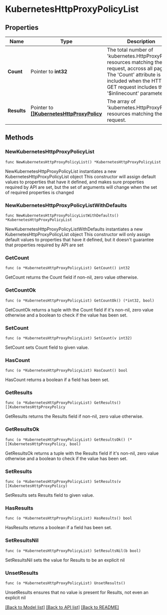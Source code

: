 # KubernetesHttpProxyPolicyList

## Properties

Name | Type | Description | Notes
------------ | ------------- | ------------- | -------------
**Count** | Pointer to **int32** | The total number of &#39;kubernetes.HttpProxyPolicy&#39; resources matching the request, accross all pages. The &#39;Count&#39; attribute is included when the HTTP GET request includes the &#39;$inlinecount&#39; parameter. | [optional] 
**Results** | Pointer to [**[]KubernetesHttpProxyPolicy**](KubernetesHttpProxyPolicy.md) | The array of &#39;kubernetes.HttpProxyPolicy&#39; resources matching the request. | [optional] 

## Methods

### NewKubernetesHttpProxyPolicyList

`func NewKubernetesHttpProxyPolicyList() *KubernetesHttpProxyPolicyList`

NewKubernetesHttpProxyPolicyList instantiates a new KubernetesHttpProxyPolicyList object
This constructor will assign default values to properties that have it defined,
and makes sure properties required by API are set, but the set of arguments
will change when the set of required properties is changed

### NewKubernetesHttpProxyPolicyListWithDefaults

`func NewKubernetesHttpProxyPolicyListWithDefaults() *KubernetesHttpProxyPolicyList`

NewKubernetesHttpProxyPolicyListWithDefaults instantiates a new KubernetesHttpProxyPolicyList object
This constructor will only assign default values to properties that have it defined,
but it doesn't guarantee that properties required by API are set

### GetCount

`func (o *KubernetesHttpProxyPolicyList) GetCount() int32`

GetCount returns the Count field if non-nil, zero value otherwise.

### GetCountOk

`func (o *KubernetesHttpProxyPolicyList) GetCountOk() (*int32, bool)`

GetCountOk returns a tuple with the Count field if it's non-nil, zero value otherwise
and a boolean to check if the value has been set.

### SetCount

`func (o *KubernetesHttpProxyPolicyList) SetCount(v int32)`

SetCount sets Count field to given value.

### HasCount

`func (o *KubernetesHttpProxyPolicyList) HasCount() bool`

HasCount returns a boolean if a field has been set.

### GetResults

`func (o *KubernetesHttpProxyPolicyList) GetResults() []KubernetesHttpProxyPolicy`

GetResults returns the Results field if non-nil, zero value otherwise.

### GetResultsOk

`func (o *KubernetesHttpProxyPolicyList) GetResultsOk() (*[]KubernetesHttpProxyPolicy, bool)`

GetResultsOk returns a tuple with the Results field if it's non-nil, zero value otherwise
and a boolean to check if the value has been set.

### SetResults

`func (o *KubernetesHttpProxyPolicyList) SetResults(v []KubernetesHttpProxyPolicy)`

SetResults sets Results field to given value.

### HasResults

`func (o *KubernetesHttpProxyPolicyList) HasResults() bool`

HasResults returns a boolean if a field has been set.

### SetResultsNil

`func (o *KubernetesHttpProxyPolicyList) SetResultsNil(b bool)`

 SetResultsNil sets the value for Results to be an explicit nil

### UnsetResults
`func (o *KubernetesHttpProxyPolicyList) UnsetResults()`

UnsetResults ensures that no value is present for Results, not even an explicit nil

[[Back to Model list]](../README.md#documentation-for-models) [[Back to API list]](../README.md#documentation-for-api-endpoints) [[Back to README]](../README.md)


